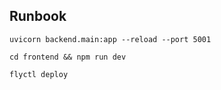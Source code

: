 ## Runbook

```
uvicorn backend.main:app --reload --port 5001

cd frontend && npm run dev

flyctl deploy
```